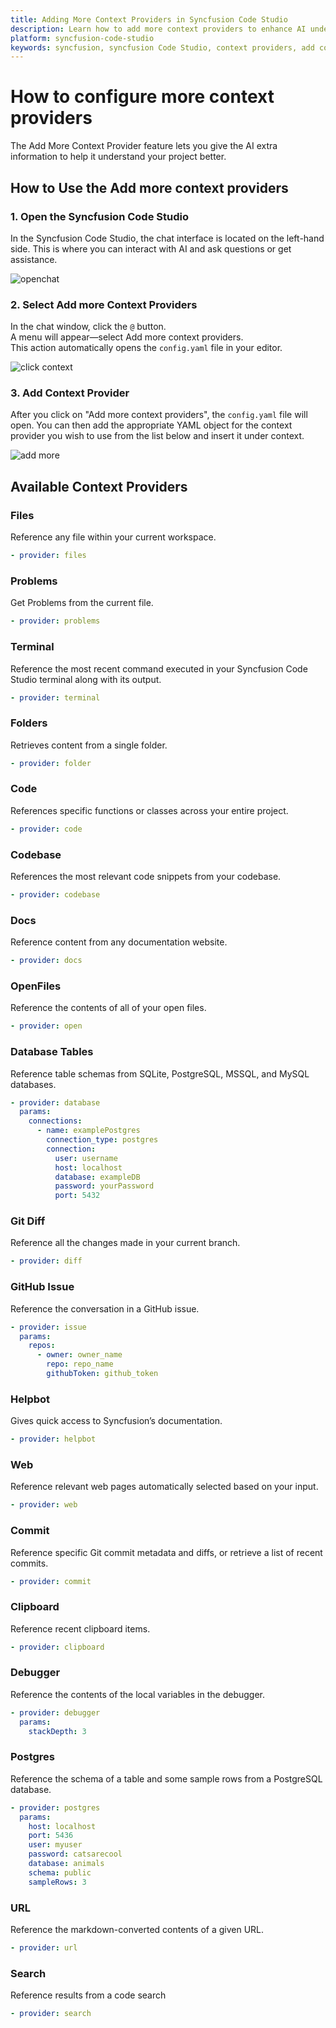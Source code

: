 ```yaml
---
title: Adding More Context Providers in Syncfusion Code Studio
description: Learn how to add more context providers to enhance AI understanding of your project in Syncfusion Code Studio by editing the config.yaml file.
platform: syncfusion-code-studio
keywords: syncfusion, syncfusion Code Studio, context providers, add context, config.yaml, ai, developer-tools, productivity
---
```

 
# How to configure more context providers
 
The Add More Context Provider feature lets you give the AI extra information to help it understand your project better.
 
## How to Use the Add more context providers
 
### 1. Open the Syncfusion Code Studio
 
In the Syncfusion Code Studio, the chat interface is located on the left-hand side. This is where you can interact with AI and ask questions or get assistance.

<img src="../../feature-images/open-chat.png" alt="openchat" />
 
### 2. Select Add more Context Providers
 
In the chat window, click the `@` button.  
A menu will appear—select Add more context providers.  
This action automatically opens the `config.yaml` file in your editor.

<img src="../../feature-images/click-context.png" alt="click context" />
 
### 3. Add Context Provider
 
After you click on "Add more context providers", the `config.yaml` file will open. You can then add the appropriate YAML object for the context provider you wish to use from the list below and insert it under context.
 
<img src="../../feature-images/addmorecontext.png" alt="add more" />

## Available Context Providers
 
### Files  
Reference any file within your current workspace.  
```yaml
- provider: files
```
### Problems
Get Problems from the current file.
```yaml
- provider: problems
```

### Terminal
Reference the most recent command executed in your Syncfusion Code Studio terminal along with its output.
```yaml
- provider: terminal
```

### Folders
Retrieves content from a single folder.
```yaml
- provider: folder
```

### Code
References specific functions or classes across your entire project.
```yaml 
- provider: code
```

### Codebase
References the most relevant code snippets from your codebase.
```yaml 
- provider: codebase
```

### Docs
Reference content from any documentation website.
```yaml 
- provider: docs
```

### OpenFiles
Reference the contents of all of your open files.
```yaml
- provider: open
```

### Database Tables
Reference table schemas from SQLite, PostgreSQL, MSSQL, and MySQL databases.
```yaml
- provider: database
  params:
    connections:
      - name: examplePostgres
        connection_type: postgres
        connection:
          user: username
          host: localhost
          database: exampleDB
          password: yourPassword
          port: 5432
```

### Git Diff
Reference all the changes made in your current branch.
```yaml 
- provider: diff
```
### GitHub Issue
Reference the conversation in a GitHub issue.
```yaml
- provider: issue
  params:
    repos:
      - owner: owner_name
        repo: repo_name
        githubToken: github_token
```

### Helpbot
Gives quick access to Syncfusion’s documentation.
```yaml 
- provider: helpbot
```

### Web
Reference relevant web pages automatically selected based on your input.
```yaml
- provider: web
```

### Commit
Reference specific Git commit metadata and diffs, or retrieve a list of recent commits.
```yaml
- provider: commit
```

### Clipboard
Reference recent clipboard items.
```yaml
- provider: clipboard
```

### Debugger  
Reference the contents of the local variables in the debugger.  
```yaml
- provider: debugger
  params:
    stackDepth: 3
```

### Postgres  
Reference the schema of a table and some sample rows from a PostgreSQL database.  
```yaml
- provider: postgres
  params:
    host: localhost
    port: 5436
    user: myuser
    password: catsarecool
    database: animals
    schema: public
    sampleRows: 3
```

### URL  
Reference the markdown-converted contents of a given URL.  
```yaml
- provider: url
```
### Search
Reference results from a code search
```yaml
- provider: search
```